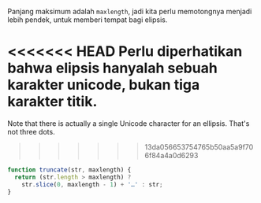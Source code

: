 Panjang maksimum adalah `maxlength`, jadi kita perlu memotongnya menjadi lebih pendek, untuk memberi tempat bagi elipsis.

<<<<<<< HEAD
Perlu diperhatikan bahwa elipsis hanyalah sebuah karakter unicode, bukan tiga karakter titik.
=======
Note that there is actually a single Unicode character for an ellipsis. That's not three dots.
>>>>>>> 13da056653754765b50aa5a9f706f84a4a0d6293

```js run demo
function truncate(str, maxlength) {
  return (str.length > maxlength) ?
    str.slice(0, maxlength - 1) + '…' : str;
}
```
